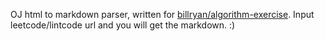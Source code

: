 OJ html to markdown parser, written for [billryan/algorithm-exercise](https://github.com/billryan/algorithm-exercise). Input leetcode/lintcode url and you will get the markdown. :)
